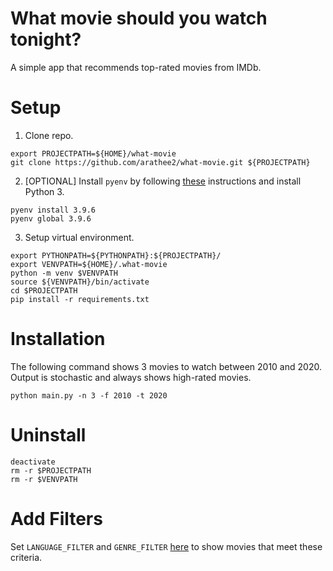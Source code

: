 # What movie should you watch tonight?
A simple app that recommends top-rated movies from IMDb.

# Setup
1. Clone repo.
```buildoutcfg
export PROJECTPATH=${HOME}/what-movie
git clone https://github.com/arathee2/what-movie.git ${PROJECTPATH}
```

2. [OPTIONAL] Install `pyenv` by following [these](https://github.com/pyenv/pyenv#installation) instructions and install Python 3.
```buildoutcfg
pyenv install 3.9.6
pyenv global 3.9.6
```

3. Setup virtual environment.
```buildoutcfg
export PYTHONPATH=${PYTHONPATH}:${PROJECTPATH}/
export VENVPATH=${HOME}/.what-movie
python -m venv $VENVPATH
source ${VENVPATH}/bin/activate
cd $PROJECTPATH
pip install -r requirements.txt
```

# Installation
The following command shows 3 movies to watch between 2010 and 2020. Output is stochastic and always shows high-rated movies.
```buildoutcfg
python main.py -n 3 -f 2010 -t 2020
```

# Uninstall
```buildoutcfg
deactivate
rm -r $PROJECTPATH
rm -r $VENVPATH
```

# Add Filters
Set `LANGUAGE_FILTER` and `GENRE_FILTER` [here](https://github.com/arathee2/what-movie/blob/main/what_movie/utils/constants.py) to show movies that meet these criteria.
